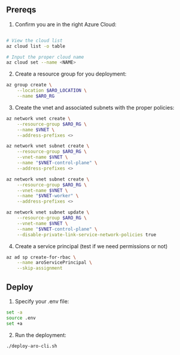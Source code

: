 ## Prereqs

1. Confirm you are in the right Azure Cloud:

```bash

# View the cloud list
az cloud list -o table

# Input the proper cloud name
az cloud set --name <NAME>
```

2. Create a resource group for you deployment:

```bash
az group create \
    --location $ARO_LOCATION \
    --name $ARO_RG
```

3. Create the vnet and associated subnets with the proper policies:

```bash
az network vnet create \
    --resource-group $ARO_RG \
    --name $VNET \
    --address-prefixes <>

az network vnet subnet create \
    --resource-group $ARO_RG \
    --vnet-name $VNET \
    --name "$VNET-control-plane" \
    --address-prefixes <>

az network vnet subnet create \
    --resource-group $ARO_RG \
    --vnet-name $VNET \
    --name "$VNET-worker" \
    --address-prefixes <>

az network vnet subnet update \
    --resource-group $ARO_RG \
    --vnet-name $VNET \
    --name "$VNET-control-plane" \
    --disable-private-link-service-network-policies true
```

4. Create a service principal (test if we need permissions or not)

```bash
az ad sp create-for-rbac \
    --name aroServicePrincipal \
    --skip-assignment
```

## Deploy

1. Specify your .env file:

```bash
set -a
source .env
set +a
```

2. Run the deployment:

```bash
./deploy-aro-cli.sh
```